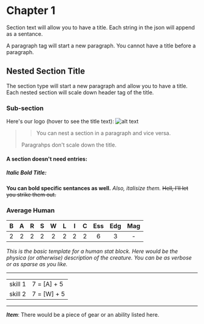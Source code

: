 # Chapter 1
Section text will allow you to have a title.
Each string in the json will append as a sentance.

A paragraph tag will start a new paragraph.
You cannot have a title before a paragraph.

## Nested Section Title
The section type will start a new paragraph and allow you to have a title.
Each nested section will scale down header tag of the title.

### Sub-section 
Here's our logo (hover to see the title text): 
![alt text](http://scp-wiki.wdfiles.com/local--files/scp-009/SCP-009.jpg)
> >You can nest a section in a paragraph and vice versa.
> 
>Paragrahps don't scale down the title.

#### A section doesn't need entries:
##### Italic Bold Title:
**You can bold specific sentances as well.**
*Also, italisize them.*
~~Hell, I'll let you strike them out.~~

### Average Human  
|   B   |   A   |   R   |   S   |   W   |   L   |   I   |   C   |  Ess  |  Edg  |  Mag  |
|:-----:|:-----:|:-----:|:-----:|:-----:|:-----:|:-----:|:-----:|:-----:|:-----:|:-----:|
|   2   |   2   |   2   |   2   |   2   |   2   |   2   |   2   |   6   |   3   |   -   |

*This is the basic template for a human stat block.
Here would be the physica (or otherwise) description of the creature.
You can be as verbose or as sparse as you like.*

---
|||
|:------:|:-----|
|skill 1 |7 = [A] + 5|
|skill 2 |7 = [W] + 5|

---
***Item***: There would be a piece of gear or an ability listed here.